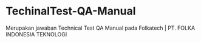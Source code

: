 # TechinalTest-QA-Manual
Merupakan jawaban Technical Test QA Manual pada Folkatech | PT. FOLKA INDONESIA TEKNOLOGI
